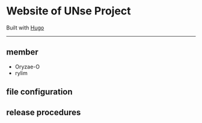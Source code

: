 # Website of UNse Project
Built with [Hugo](https://gohugo.io/)

---

## member
* Oryzae-O
* rylim

## file configuration


## release procedures

